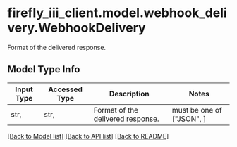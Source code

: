 # firefly_iii_client.model.webhook_delivery.WebhookDelivery

Format of the delivered response.

## Model Type Info
Input Type | Accessed Type | Description | Notes
------------ | ------------- | ------------- | -------------
str,  | str,  | Format of the delivered response. | must be one of ["JSON", ] 

[[Back to Model list]](../../README.md#documentation-for-models) [[Back to API list]](../../README.md#documentation-for-api-endpoints) [[Back to README]](../../README.md)

